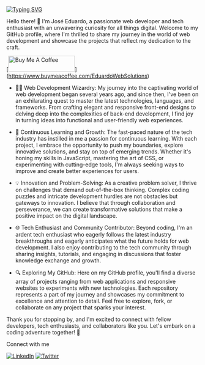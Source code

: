 [![Typing SVG](https://readme-typing-svg.demolab.com?font=Fira+Code&pause=1000&color=185DF7&width=435&lines=Hello+everyone%2C+Welcome+to+my+Github;I'm+Jos%C3%A9+Eduardo+a+Web+Developer)](https://git.io/typing-svg)

Hello there! 👋 I'm José Eduardo, a passionate web developer and tech enthusiast with an unwavering curiosity for all things digital. Welcome to my GitHub profile, where I'm thrilled to share my journey in the world of web development and showcase the projects that reflect my dedication to the craft.

[<a href="https://www.buymeacoffee.com/EduardoWebSolutions" target="_blank"><img src="https://cdn.buymeacoffee.com/buttons/default-orange.png" alt="Buy Me A Coffee" height="41" width="174"></a>]
(https://www.buymeacoffee.com/EduardoWebSolutions)
- 👨‍💻 Web Development Wizardry:
My journey into the captivating world of web development began several years ago, and since then, I've been on an exhilarating quest to master the latest technologies, languages, and frameworks. From crafting elegant and responsive front-end designs to delving deep into the complexities of back-end development, I find joy in turning ideas into functional and user-friendly web experiences.

- 🚀 Continuous Learning and Growth:
The fast-paced nature of the tech industry has instilled in me a passion for continuous learning. With each project, I embrace the opportunity to push my boundaries, explore innovative solutions, and stay on top of emerging trends. Whether it's honing my skills in JavaScript, mastering the art of CSS, or experimenting with cutting-edge tools, I'm always seeking ways to improve and create better experiences for users.

- 💡 Innovation and Problem-Solving:
As a creative problem solver, I thrive on challenges that demand out-of-the-box thinking. Complex coding puzzles and intricate development hurdles are not obstacles but gateways to innovation. I believe that through collaboration and perseverance, we can create transformative solutions that make a positive impact on the digital landscape.

- 🌐 Tech Enthusiast and Community Contributor:
Beyond coding, I'm an ardent tech enthusiast who eagerly follows the latest industry breakthroughs and eagerly anticipates what the future holds for web development. I also enjoy contributing to the tech community through sharing insights, tutorials, and engaging in discussions that foster knowledge exchange and growth.

- 🔍 Exploring My GitHub:
Here on my GitHub profile, you'll find a diverse array of projects ranging from web applications and responsive websites to experiments with new technologies. Each repository represents a part of my journey and showcases my commitment to excellence and attention to detail. Feel free to explore, fork, or collaborate on any project that sparks your interest.

Thank you for stopping by, and I'm excited to connect with fellow developers, tech enthusiasts, and collaborators like you. Let's embark on a coding adventure together! 🚀

Connect with me

[![LinkedIn](https://img.shields.io/badge/LinkedIn-0077B5?style=for-the-badge&logo=linkedin&logoColor=white)](https://www.linkedin.com/in/duduzynhuu/)
[![Twitter](https://img.shields.io/badge/Twitter-1DA1F2?style=for-the-badge&logo=twitter&logoColor=white)](https://twitter.com/EduardoWebSlt)

<!---
EduardoWebSolutions/EduardoWebSolutions is a ✨ special ✨ repository because its `README.md` (this file) appears on your GitHub profile.
You can click the Preview link to take a look at your changes.
--->
